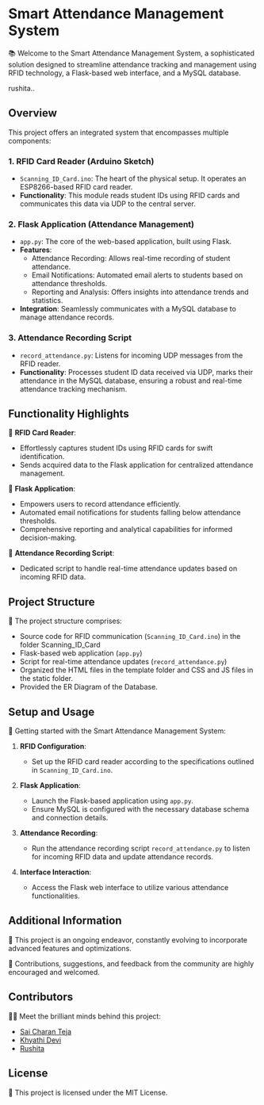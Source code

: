 # Smart Attendance Management System

📚 Welcome to the Smart Attendance Management System, a sophisticated solution designed to streamline attendance tracking and management using RFID technology, a Flask-based web interface, and a MySQL database.

rushita..

## Overview

This project offers an integrated system that encompasses multiple components:

### 1. RFID Card Reader (Arduino Sketch)

- `Scanning_ID_Card.ino`: The heart of the physical setup. It operates an ESP8266-based RFID card reader.
- **Functionality**: This module reads student IDs using RFID cards and communicates this data via UDP to the central server.

### 2. Flask Application (Attendance Management)

- `app.py`: The core of the web-based application, built using Flask.
- **Features**:
  - Attendance Recording: Allows real-time recording of student attendance.
  - Email Notifications: Automated email alerts to students based on attendance thresholds.
  - Reporting and Analysis: Offers insights into attendance trends and statistics.
- **Integration**: Seamlessly communicates with a MySQL database to manage attendance records.

### 3. Attendance Recording Script

- `record_attendance.py`: Listens for incoming UDP messages from the RFID reader.
- **Functionality**: Processes student ID data received via UDP, marks their attendance in the MySQL database, ensuring a robust and real-time attendance tracking mechanism.

## Functionality Highlights

🌟 **RFID Card Reader**:
- Effortlessly captures student IDs using RFID cards for swift identification.
- Sends acquired data to the Flask application for centralized attendance management.

🚀 **Flask Application**:
- Empowers users to record attendance efficiently.
- Automated email notifications for students falling below attendance thresholds.
- Comprehensive reporting and analytical capabilities for informed decision-making.

🔧 **Attendance Recording Script**:
- Dedicated script to handle real-time attendance updates based on incoming RFID data.

## Project Structure

📁 The project structure comprises:
- Source code for RFID communication (`Scanning_ID_Card.ino`) in the folder Scanning_ID_Card
- Flask-based web application (`app.py`)
- Script for real-time attendance updates (`record_attendance.py`)
- Organized the HTML files in the template folder and CSS and JS files in the static folder.
- Provided the ER Diagram of the Database.

## Setup and Usage

🔧 Getting started with the Smart Attendance Management System:

1. **RFID Configuration**:
   - Set up the RFID card reader according to the specifications outlined in `Scanning_ID_Card.ino`.

2. **Flask Application**:
   - Launch the Flask-based application using `app.py`.
   - Ensure MySQL is configured with the necessary database schema and connection details.

3. **Attendance Recording**:
   - Run the attendance recording script `record_attendance.py` to listen for incoming RFID data and update attendance records.

4. **Interface Interaction**:
   - Access the Flask web interface to utilize various attendance functionalities.

## Additional Information

📝 This project is an ongoing endeavor, constantly evolving to incorporate advanced features and optimizations. 

🔗 Contributions, suggestions, and feedback from the community are highly encouraged and welcomed.

## Contributors

👨‍💻 Meet the brilliant minds behind this project:
- [Sai Charan Teja](https://github.com/Charantej07)
- [Khyathi Devi](https://github.com/khyatae)
- [Rushita](https://github.com/rushitagandham)

## License

📜 This project is licensed under the MIT License.

